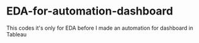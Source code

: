 # EDA-for-automation-dashboard
This codes it's only for EDA before I made an automation for dashboard in Tableau
